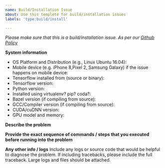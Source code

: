 ```yaml
---
name: Build/Installation Issue
about: Use this templete for build/installation issues
labels: 'type:build/install'

---
```


<em>Please make sure that this is a build/installation issue. As per our [Github Policy](https://github.com/tensorflow/tensorflow/blob/master/ISSUES.md)</em>

**System information**
- OS Platform and Distribution (e.g., Linux Ubuntu 16.04):
- Mobile device (e.g. iPhone 8,Pixel 2, Samsung Galaxy) if the issue happens on mobile device:
- Tensorflow installed from (source or binary):
- Tensorflow version:
- Python version:
- Installed using virtualenv? pip? coda?:
- Bazel version (if compiling from source):
- GCC/Compiler version (if compiling from source):
- CUDA/cuDNN version:
- GPU model and memory:


**Describe the problem**

**Provide the exact sequence of commands / steps that you executed before running into the problem**


**Any other info / logs**
Include any logs or source code that would be helpful to diagnose the problem. If including tracebacks,
please include the full traceback.
Large logs and files should be attached.